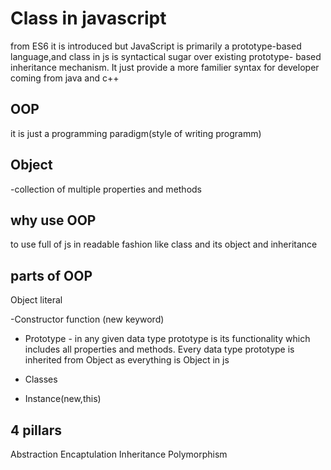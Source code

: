 # Class in javascript
from ES6 it is introduced but JavaScript is primarily a prototype-based language,and class in js is syntactical sugar over existing prototype- based inheritance mechanism.
It just provide a more familier syntax for developer coming from java and c++

## OOP 
it is just a programming paradigm(style of writing programm)

## Object
-collection of multiple properties and methods

## why use OOP
to use full of js in readable fashion like class and its object and inheritance

## parts of OOP
Object literal 

-Constructor function (new keyword)
- Prototype - in any given data type prototype is its functionality which includes all properties and methods. Every data type prototype is inherited from Object as everything is Object in js 

- Classes
- Instance(new,this)

## 4 pillars
Abstraction
Encaptulation
Inheritance
Polymorphism

